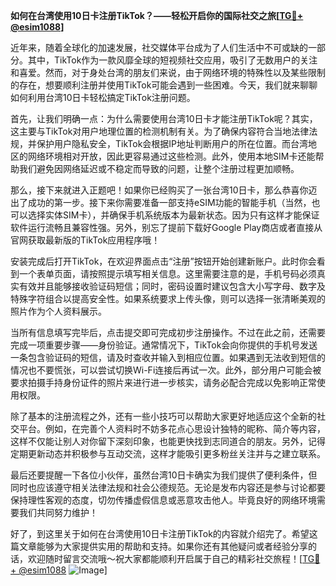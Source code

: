 **如何在台湾使用10日卡注册TikTok？——轻松开启你的国际社交之旅[[TG💪+ @esim1088](https://t.me/s/esim1088)]**

近年来，随着全球化的加速发展，社交媒体平台成为了人们生活中不可或缺的一部分。其中，TikTok作为一款风靡全球的短视频社交应用，吸引了无数用户的关注和喜爱。然而，对于身处台湾的朋友们来说，由于网络环境的特殊性以及某些限制的存在，想要顺利注册并使用TikTok可能会遇到一些困难。今天，我们就来聊聊如何利用台湾10日卡轻松搞定TikTok注册问题。

首先，让我们明确一点：为什么需要使用台湾10日卡才能注册TikTok呢？其实，这主要与TikTok对用户地理位置的检测机制有关。为了确保内容符合当地法律法规，并保护用户隐私安全，TikTok会根据IP地址判断用户的所在位置。而台湾地区的网络环境相对开放，因此更容易通过这些检测。此外，使用本地SIM卡还能帮助我们避免因网络延迟或不稳定而导致的问题，让整个注册过程更加顺畅。

那么，接下来就进入正题吧！如果你已经购买了一张台湾10日卡，那么恭喜你迈出了成功的第一步。接下来你需要准备一部支持eSIM功能的智能手机（当然，也可以选择实体SIM卡），并确保手机系统版本为最新状态。因为只有这样才能保证软件运行流畅且兼容性强。另外，别忘了提前下载好Google Play商店或者直接从官网获取最新版的TikTok应用程序哦！

安装完成后打开TikTok，在欢迎界面点击“注册”按钮开始创建新账户。此时你会看到一个表单页面，请按照提示填写相关信息。这里需要注意的是，手机号码必须真实有效并且能够接收验证码短信；同时，密码设置时建议包含大小写字母、数字及特殊字符组合以提高安全性。如果系统要求上传头像，则可以选择一张清晰美观的照片作为个人资料展示。

当所有信息填写完毕后，点击提交即可完成初步注册操作。不过在此之前，还需要完成一项重要步骤——身份验证。通常情况下，TikTok会向你提供的手机号发送一条包含验证码的短信，请及时查收并输入到相应位置。如果遇到无法收到短信的情况也不要慌张，可以尝试切换Wi-Fi连接后再试一次。此外，部分用户可能会被要求拍摄手持身份证件的照片来进行进一步核实，请务必配合完成以免影响正常使用权限。

除了基本的注册流程之外，还有一些小技巧可以帮助大家更好地适应这个全新的社交平台。例如，在完善个人资料时不妨多花点心思设计独特的昵称、简介等内容，这样不仅能让别人对你留下深刻印象，也能更快找到志同道合的朋友。另外，记得定期更新动态并积极参与互动交流，这样才能吸引更多粉丝关注并与之建立联系。

最后还要提醒一下各位小伙伴，虽然台湾10日卡确实为我们提供了便利条件，但同时也应该遵守相关法律法规和社会公德规范。无论是发布内容还是参与讨论都要保持理性客观的态度，切勿传播虚假信息或恶意攻击他人。毕竟良好的网络环境需要我们共同努力维护！

好了，到这里关于如何在台湾使用10日卡注册TikTok的内容就介绍完了。希望这篇文章能够为大家提供实用的帮助和支持。如果你还有其他疑问或者经验分享的话，欢迎随时留言交流哦～祝大家都能顺利开启属于自己的精彩社交旅程！[[TG💪+ @esim1088](https://t.me/s/esim1088) ![Image](https://i.postimg.cc/4NQfJmqS/Snipaste-2025-05-13-00-14-12.png)]